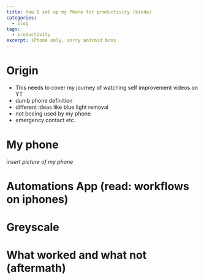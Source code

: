 ```yaml
---
title: How I set up my Phone for productivity (kinda)
categories:
  - blog
tags:
  - productivity
excerpt: iPhone only, sorry android bros
---
```


# Origin

- This needs to cover my journey of watching self improvement videos on YT
- dumb phone definition
- different ideas like blue light removal
- not beeing used by my phone
- emergency contact etc.


# My phone
_insert picture of my phone_

# Automations App (read: workflows on iphones)

# Greyscale


# What worked and what not (aftermath)